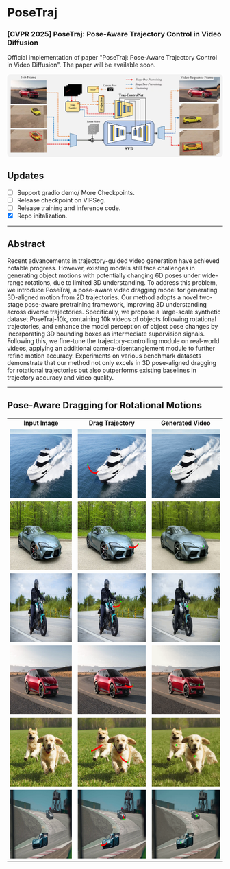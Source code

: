 # PoseTraj
### [CVPR 2025] PoseTraj: Pose-Aware Trajectory Control in Video Diffusion

Official implementation of paper "PoseTraj: Pose-Aware Trajectory Control in Video Diffusion".
The paper will be available soon.

<p align="center">
<img src="./assets/overview_new.jpg" width="800px"/>  
<br>
</p>


## **Updates**

<!--- [ ] Mar. 13, 2024. Release the train code in **three month**.-->
- [ ] Support gradio demo/ More Checkpoints.
- [ ] Release checkpoint on VIPSeg.
- [ ] Release training and inference code.
- [x] Repo initalization.

---

## Abstract
Recent advancements in trajectory-guided video generation have achieved notable progress. 
However, existing models still face challenges in generating object motions with potentially changing 6D poses under wide-range rotations, due to limited 3D understanding. 
To address this problem, we introduce PoseTraj, a pose-aware video dragging model for generating 3D-aligned motion from 2D trajectories. 
Our method adopts a novel two-stage pose-aware pretraining framework, improving 3D understanding across diverse trajectories. 
Specifically, we propose a large-scale synthetic dataset PoseTraj-10k, containing 10k videos of objects following rotational trajectories, and enhance the model perception of object pose changes by incorporating 3D bounding boxes as intermediate supervision signals. 
Following this, we fine-tune the trajectory-controlling module on real-world videos, applying an additional camera-disentanglement module to further refine motion accuracy.
Experiments on various benchmark datasets demonstrate that our method not only excels in 3D pose-aligned dragging for rotational trajectories but also outperforms existing baselines in trajectory accuracy and video quality.

---

## Pose-Aware Dragging for Rotational Motions
<table class="center">
<tr>
    <td style="text-align:center;"><b>Input Image</b></td>
  <td style="text-align:center;"><b>Drag Trajectory</b></td>
      <td style="text-align:center;"><b>Generated Video</b></td>
</tr>
<tr>
  <td><img src="./assets/boat1.jpg" width="250" height="160"></td>
  <td><img src="./assets/boat1_traj.jpg" width="250" height="160"></td>         
  <td><img src="./assets/traj_boat1.gif" width="250" height="160"></td>
</tr>
<tr>
  <td><img src="./assets/car1.jpg" width="250" height="160"></td>
  <td><img src="./assets/car1_traj.jpg" width="250" height="160"></td>         
  <td><img src="./assets/traj_car1.gif" width="250" height="160"></td>
</tr>
<tr>
  <td><img src="./assets/motor1.jpg" width="250" height="160"></td>
  <td><img src="./assets/motor1_traj.jpg" width="250" height="160"></td>         
  <td><img src="./assets/traj_motor1.gif" width="250" height="160"></td>
</tr>
<tr>
  <td><img src="./assets/red_car.jpg" width="250" height="160"></td>
  <td><img src="./assets/red_car_traj.jpg" width="250" height="160"></td>         
  <td><img src="./assets/traj_red_car.gif" width="250" height="160"></td>
</tr>
<tr>
  <td><img src="./assets/two_dog.jpg" width="250" height="160"></td>
  <td><img src="./assets/two_dog_traj.jpg" width="250" height="160"></td>         
  <td><img src="./assets/traj_two_dog.gif" width="250" height="160"></td>
</tr>
<tr>
  <td><img src="./assets/two_car.jpg" width="250" height="160"></td>
  <td><img src="./assets/two_car_traj.jpg" width="250" height="160"></td>         
  <td><img src="./assets/traj_two_car.gif" width="250" height="160"></td>
</tr>

</table>
